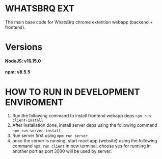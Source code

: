 # WHATSBRQ EXT

The main base code for WhatsBrq chrome extention webapp (backend + frontend).

# Versions

#### NodeJS: v16.15.0

#### npm: v8.5.5

# HOW TO RUN IN DEVELOPMENT ENVIROMENT

1.  Run the following command to install frontend webapp deps `npm run client-install`
2.  After installation done, install server deps using the following command `npm run server-install`
3.  Run server first using `npm run server`
4.  once the server is running, start react app (website) using the following command `npm run client` in new terminal. choose yes for running in another port as port 3000 will be used by server.
